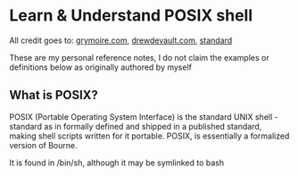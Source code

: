 # Learn & Understand POSIX shell


All credit goes to: [grymoire.com](https://www.grymoire.com/Unix/Sh.html#uh-3), [drewdevault.com](https://drewdevault.com/2018/02/05/Introduction-to-POSIX-shell.html), [standard](https://pubs.opengroup.org/onlinepubs/9699919799/utilities/V3_chap02.html)

These are my personal reference notes, I do not claim the examples or definitions below as originally authored by myself

## What is POSIX?

POSIX (Portable Operating System Interface) is the standard UNIX shell - standard as in formally defined and shipped in a published standard, making shell scripts written for it portable. POSIX, is essentially a formalized version of Bourne.

It is found in /bin/sh, although it may be symlinked to bash

<object data="/src/sh/posix.txt" width="500px" height="980px"></object>

